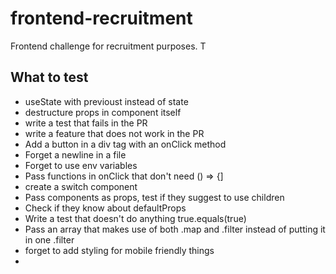 # frontend-recruitment
Frontend challenge for recruitment purposes. T

## What to test

- useState with previoust instead of state
- destructure props in component itself
- write a test that fails in the PR
- write a feature that does not work in the PR
- Add a button in a div tag with an onClick method
- Forget a newline in a file
- Forget to use env variables
- Pass functions in onClick that don't need () => {]
- create a switch component
- Pass components as props, test if they suggest to use children
- Check if they know about defaultProps
- Write a test that doesn't do anything true.equals(true)
- Pass an array that makes use of both .map and .filter instead of putting it in one .filter
- forget to add styling for mobile friendly things
- 
